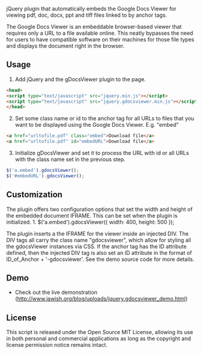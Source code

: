 jQuery plugin that automatically embeds the Google Docs Viewer for viewing pdf, doc, docx, ppt and tiff files linked to by anchor tags.

The Google Docs Viewer is an embeddable browser-based viewer that requires only a URL to a file available online. This neatly bypasses the need for users to have compatible software on their machines for those file types and displays the document right in the browser.

## Usage

1. Add jQuery and the gDocsViewer plugin to the page.
```html
<head>
<script type="text/javascript" src="jquery.min.js"></script>
<script type="text/javascript" src="jquery.gdocsviewer.min.js"></script>
</head>
```

2. Set some class name or id to the anchor tag for all URLs to files that you want to be displayed using the Google Docs Viewer. E.g. "embed"
```html
<a href="urltofile.pdf" class="embed">Download file</a>
<a href="urltofile.pdf" id="embedURL">Download file</a>
```

3. Initialize gDocsViewer and set it to process the URL with id or all URLs with the class name set in the previous step.
```js
$('a.embed').gdocsViewer();
$('#embedURL').gdocsViewer();
```

## Customization

The plugin offers two configuration options that set the width and height of the embedded document IFRAME. This can be set when the plugin is initialized.
1.
$('a.embed').gdocsViewer({ width: 400, height: 500 });

The plugin inserts a the IFRAME for the viewer inside an injected DIV. The DIV tags all carry the class name "gdocsviewer", which allow for styling all the gdocsViewer instances via CSS. If the anchor tag has the ID attribute defined, then the injected DIV tag is also set an ID attribute in the format of ID_of_Anchor + '-gdocsviewer'. See the demo source code for more details.

## Demo
- Check out the live demonstration (http://www.jawish.org/blog/uploads/jquery.gdocsviewer_demo.html)

## License
This script is released under the Open Source MIT License, allowing its use in both personal and commercial applications as long as the copyright and license permission notice remains intact.
